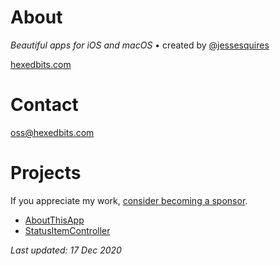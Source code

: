 # About

*Beautiful apps for iOS and macOS* • created by [@jessesquires](https://github.com/jessesquires)

[hexedbits.com](https://www.hexedbits.com)

# Contact

 oss@hexedbits.com

# Projects

If you appreciate my work, [consider becoming a sponsor](https://github.com/sponsors/jessesquires).

* [AboutThisApp](https://hexedbits.github.io/AboutThisApp/)
* [StatusItemController](https://github.com/hexedbits/StatusItemController)

*Last updated: 17 Dec 2020*


